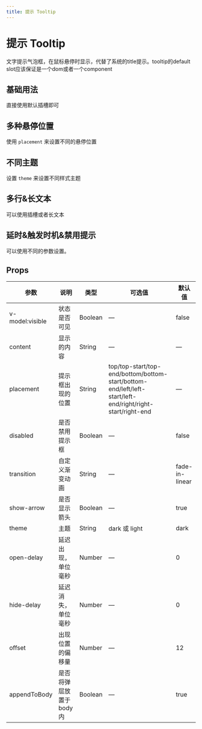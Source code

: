 ```yaml
---
title: 提示 Tooltip
---
```


<b-back-top></b-back-top>

# 提示 Tooltip

文字提示气泡框，在鼠标悬停时显示，代替了系统的title提示。tooltip的default slot应该保证是一个dom或者一个component

## 基础用法

直接使用默认插槽即可

<preview path="./demo/Tooltip/Basic.vue"></preview>

## 多种悬停位置

使用 `placement` 来设置不同的悬停位置

<preview path="./demo/Tooltip/Placement.vue"></preview>

## 不同主题

设置 `theme` 来设置不同样式主题

<preview path="./demo/Tooltip/Theme.vue"></preview>

## 多行&长文本

可以使用插槽或者长文本

<preview path="./demo/Tooltip/Slot.vue"></preview>

## 延时&触发时机&禁用提示

可以使用不同的参数设置。

<preview path="./demo/Tooltip/More.vue"></preview>

## Props

| 参数            | 说明                     | 类型    | 可选值                                                                                                    | 默认值         |
| --------------- | ------------------------ | ------- | --------------------------------------------------------------------------------------------------------- | -------------- |
| v-model:visible | 状态是否可见             | Boolean | —                                                                                                         | false          |
| content         | 显示的内容               | String  | —                                                                                                         | —              |
| placement       | 提示框出现的位置         | String  | top/top-start/top-end/bottom/bottom-start/bottom-end/left/left-start/left-end/right/right-start/right-end | —              |
| disabled        | 是否禁用提示框           | Boolean | —                                                                                                         | false          |
| transition      | 自定义渐变动画           | String  | —                                                                                                         | fade-in-linear |
| show-arrow      | 是否显示箭头             | Boolean | —                                                                                                         | true           |
| theme           | 主题                     | String  | dark 或 light                                                                                             | dark           |
| open-delay      | 延迟出现，单位毫秒       | Number  | —                                                                                                         | 0              |
| hide-delay      | 延迟消失，单位毫秒       | Number  | —                                                                                                         | 0              |
| offset          | 出现位置的偏移量         | Number  | —                                                                                                         | 12             |
| appendToBody    | 是否将弹层放置于 body 内 | Boolean | —                                                                                                         | true           |
